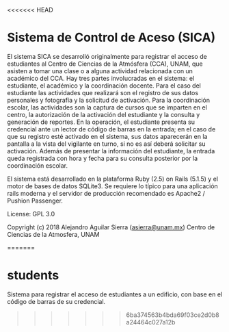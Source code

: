 <<<<<<< HEAD
# Sistema de Control de Aceso (SICA)

El sistema SICA se desarrolló originalmente para registrar el acceso
de estudiantes al Centro de Ciencias de la Atmósfera (CCA), UNAM, que
asisten a tomar una clase o a alguna actividad relacionada con un
académico del CCA. Hay tres partes involucradas en el sistema: el
estudiante, el académico y la coordinación docente. Para el caso del
estudiante las actividades que realizará son el registro de sus datos
personales y fotografía y la solicitud de activación. Para la
coordinación escolar, las actividades son la captura de cursos que se
imparten en el centro, la autorización de la activación del estudiante
y la consulta y generación de reportes. En la operación, el estudiante
presenta su credencial ante un lector de código de barras en la
entrada; en el caso de que su registro esté activado en el sistema,
sus datos aparecerán en la pantalla a la vista del vigilante en turno,
si no es así deberá solicitar su activación. Además de presentar la
información del estudiante, la entrada queda registrada con hora y
fecha para su consulta posterior por la coordinación escolar.

El sistema está desarrollado en la plataforma Ruby (2.5) on Rails
(5.1.5) y el motor de bases de datos SQLite3.  Se requiere lo típico
para una aplicación rails moderna y el servidor de producción
recomendado es Apache2 / Pushion Passenger.

License:  GPL 3.0

Copyright (c) 2018 Alejandro Aguilar Sierra (asierra@unam.mx)
	           Centro de Ciencias de la Atmosfera, UNAM

=======
# students
Sistema para registrar el acceso de estudiantes a un edificio, con base en el código de barras de su credencial.
>>>>>>> 6ba374563b4bda69f03ce2d0b8a24464c027a12b
